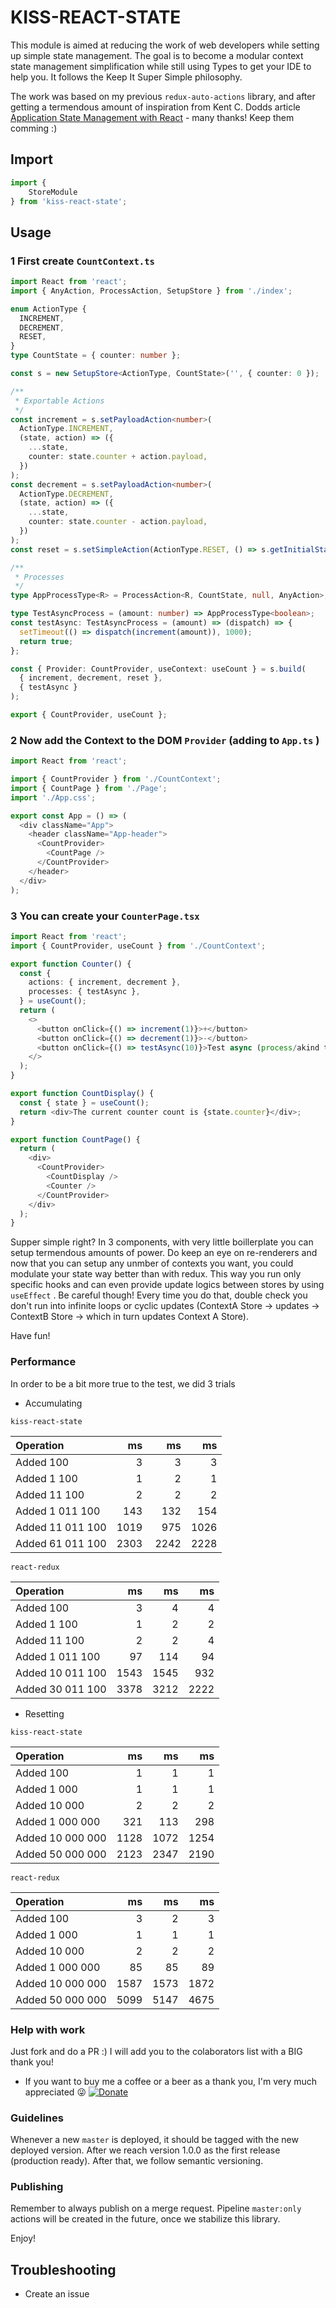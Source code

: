 # KISS-REACT-STATE

<!-- STORY -->

This module is aimed at reducing the work of web developers while setting up simple state management. The goal is to become a modular context state management simplification while still using Types to get your IDE to help you.
It follows the Keep It Super Simple philosophy.

The work was based on my previous `redux-auto-actions` library, and after getting a termendous amount of inspiration from Kent C. Dodds article [Application State Management with React](https://kentcdodds.com/blog/application-state-management-with-react) - many thanks! Keep them comming :)

## Import

```js
import {
    StoreModule
} from 'kiss-react-state';
```

## Usage

### 1 First create `CountContext.ts`

```ts
import React from 'react';
import { AnyAction, ProcessAction, SetupStore } from './index';

enum ActionType {
  INCREMENT,
  DECREMENT,
  RESET,
}
type CountState = { counter: number };

const s = new SetupStore<ActionType, CountState>('', { counter: 0 });

/**
 * Exportable Actions
 */
const increment = s.setPayloadAction<number>(
  ActionType.INCREMENT,
  (state, action) => ({
    ...state,
    counter: state.counter + action.payload,
  })
);
const decrement = s.setPayloadAction<number>(
  ActionType.DECREMENT,
  (state, action) => ({
    ...state,
    counter: state.counter - action.payload,
  })
);
const reset = s.setSimpleAction(ActionType.RESET, () => s.getInitialState());

/**
 * Processes
 */
type AppProcessType<R> = ProcessAction<R, CountState, null, AnyAction>;

type TestAsyncProcess = (amount: number) => AppProcessType<boolean>;
const testAsync: TestAsyncProcess = (amount) => (dispatch) => {
  setTimeout(() => dispatch(increment(amount)), 1000);
  return true;
};

const { Provider: CountProvider, useContext: useCount } = s.build(
  { increment, decrement, reset },
  { testAsync }
);

export { CountProvider, useCount };
```

### 2 Now add the Context to the DOM `Provider` (adding to `App.ts` )

```ts
import React from 'react';

import { CountProvider } from './CountContext';
import { CountPage } from './Page';
import './App.css';

export const App = () => (
  <div className="App">
    <header className="App-header">
      <CountProvider>
        <CountPage />
      </CountProvider>
    </header>
  </div>
);
```

### 3 You can create your `CounterPage.tsx`

```ts
import React from 'react';
import { CountProvider, useCount } from './CountContext';

export function Counter() {
  const {
    actions: { increment, decrement },
    processes: { testAsync },
  } = useCount();
  return (
    <>
      <button onClick={() => increment(1)}>+</button>
      <button onClick={() => decrement(1)}>-</button>
      <button onClick={() => testAsync(10)}>Test async (process/akind to thunk)</button>
    </>
  );
}

export function CountDisplay() {
  const { state } = useCount();
  return <div>The current counter count is {state.counter}</div>;
}

export function CountPage() {
  return (
    <div>
      <CountProvider>
        <CountDisplay />
        <Counter />
      </CountProvider>
    </div>
  );
}
```

Supper simple right? In 3 components, with very little boillerplate you can setup termendous amounts of power. Do keep an eye on re-renderers and now that you can setup any unmber of contexts you want, you could modulate your state way better than with redux. This way you run only specific hooks and can even provide update logics between stores by using `useEffect` . Be careful though! Every time you do that, double check you don't run into infinite loops or cyclic updates (ContextA Store -> updates -> ContextB Store -> which in turn updates Context A Store).

Have fun!

### Performance

In order to be a bit more true to the test, we did 3 trials

* Accumulating

 `kiss-react-state`

| Operation       | ms   | ms   | ms   |
| :-------------- | ---: | ---: | ---: |
|Added 100        | 3    | 3    | 3    |
|Added 1 100      | 1    | 2    | 1    |
|Added 11 100     | 2    | 2    | 2    |
|Added 1 011 100  | 143  | 132  | 154  |
|Added 11 011 100 | 1019 | 975  | 1026 |
|Added 61 011 100 | 2303 | 2242 | 2228 |

 `react-redux`

| Operation       | ms   | ms   | ms   |
| :-------------- | ---: | ---: | ---: |
|Added 100        | 3    | 4    | 4    |
|Added 1 100      | 1    | 2    | 2    |
|Added 11 100     | 2    | 2    | 4    |
|Added 1 011 100  | 97   | 114  | 94   |
|Added 10 011 100 | 1543 | 1545 | 932  |
|Added 30 011 100 | 3378 | 3212 | 2222 |

* Resetting

 `kiss-react-state`

| Operation       | ms   | ms   | ms   |
| :-------------- | ---: | ---: | ---: |
|Added 100        | 1    | 1    | 1    |
|Added 1 000      | 1    | 1    | 1    |
|Added 10 000     | 2    | 2    | 2    |
|Added 1 000 000  | 321  | 113  | 298  |
|Added 10 000 000 | 1128 | 1072 | 1254 |
|Added 50 000 000 | 2123 | 2347 | 2190 |

 `react-redux`

| Operation       | ms   | ms   | ms   |
| :-------------- | ---: | ---: | ---: |
|Added 100        | 3    | 2    | 3    |
|Added 1 000      | 1    | 1    | 1    |
|Added 10 000     | 2    | 2    | 2    |
|Added 1 000 000  | 85   | 85   | 89   |
|Added 10 000 000 | 1587 | 1573 | 1872 |
|Added 50 000 000 | 5099 | 5147 | 4675 |

### Help with work

Just fork and do a PR :) I will add you to the colaborators list with a BIG thank you!

* If you want to buy me a coffee or a beer as a thank you, I'm very much appreciated :stuck_out_tongue_winking_eye: [![Donate](https://www.paypalobjects.com/en_US/i/btn/btn_donateCC_LG.gif)](https://www.paypal.com/cgi-bin/webscr?cmd=_s-xclick&hosted_button_id=D3J2WXTXLAWK8&source=url)

### Guidelines

Whenever a new `master` is deployed, it should be tagged with the new deployed version.
After we reach version 1.0.0 as the first release (production ready). After that, we follow semantic versioning.

### Publishing

Remember to always publish on a merge request. Pipeline `master:only` actions will be created in the future, once we stabilize this library.

Enjoy!

## Troubleshooting

* Create an issue
